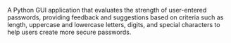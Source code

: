 A Python GUI application that evaluates the strength of user-entered passwords, providing feedback and suggestions based on criteria such as length, uppercase and lowercase letters, digits, and special characters to help users create more secure passwords.
